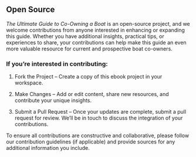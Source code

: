 ## **Open Source**

*The Ultimate Guide to Co-Owning a Boat* is an open-source project, and we welcome contributions from anyone interested in enhancing or expanding this guide. Whether you have additional insights, practical tips, or experiences to share, your contributions can help make this guide an even more valuable resource for current and prospective boat co-owners.

### **If you’re interested in contributing:**

1. Fork the Project – Create a copy of this ebook project in your workspace.

2. Make Changes – Add or edit content, share new resources, and contribute your unique insights.

3. Submit a Pull Request – Once your updates are complete, submit a pull request for review. We’ll be in touch to discuss the integration of your contributions.

To ensure all contributions are constructive and collaborative, please follow our contribution guidelines (if applicable) and provide sources for any additional information you include.
